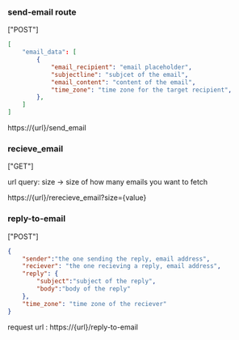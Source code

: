 ### send-email route
["POST"]

```json
[
    "email_data": [
        {
            "email_recipient": "email placeholder",
            "subjectline": "subjcet of the email",
            "email_content": "content of the email",
            "time_zone": "time zone for the target recipient",
        },
    ]
]
```

https://{url}/send_email

### recieve_email
["GET"]

url query: size -> size of how many emails you want to fetch

https://{url}/rerecieve_email?size={value}


### reply-to-email

["POST"]

```json
{
    "sender":"the one sending the reply, email address",
    "reciever": "the one recieving a reply, email address",
    "reply": {
        "subject":"subject of the reply",
        "body":"body of the reply"
    },
    "time_zone": "time zone of the reciever"
}
```

request url : https://{url}/reply-to-email
